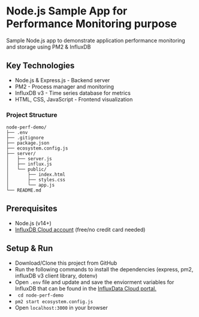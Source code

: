 # Node.js Sample App for Performance Monitoring purpose

Sample Node.js app to demonstrate application performance monitoring and storage using PM2 &amp; InfluxDB

## Key Technologies
- Node.js & Express.js - Backend server
- PM2 - Process manager and monitoring
- InfluxDB v3 - Time series database for metrics
- HTML, CSS, JavaScript - Frontend visualization

### Project Structure

```
node-perf-demo/
├── .env
├── .gitignore
├── package.json
├── ecosystem.config.js
├── server/
│   ├── server.js
│   ├── influx.js
│   └── public/
│       ├── index.html
│       ├── styles.css
│       └── app.js
└── README.md
```

## Prerequisites
- Node.js (v14+)
- [InfluxDB Cloud account](https://www.influxdata.com/get-influxdb/) (free/no credit card needed)

## Setup & Run

- Download/Clone this project from GitHub
- Run the following commands to install the dependencies (express, pm2, influxDB v3 client library, dotenv)
- Open ```.env``` file and update and save the enviorment variables for InfluxDB that can be found in the [InfluxData Cloud portal.](https://cloud2.influxdata.com/signup)
- ``` cd node-perf-demo```
- ``` pm2 start ecosystem.config.js ```
- Open ```localhost:3000``` in your browser

